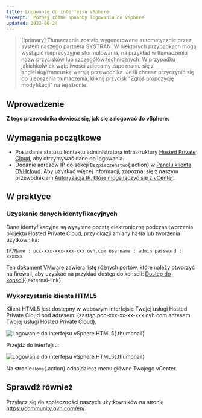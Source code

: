```yaml
---
title: Logowanie do interfejsu vSphere
excerpt:  Poznaj różne sposoby logowania do vSphere
updated: 2022-06-24
---
```


> [!primary]
> Tłumaczenie zostało wygenerowane automatycznie przez system naszego partnera SYSTRAN. W niektórych przypadkach mogą wystąpić nieprecyzyjne sformułowania, na przykład w tłumaczeniu nazw przycisków lub szczegółów technicznych. W przypadku jakichkolwiek wątpliwości zalecamy zapoznanie się z angielską/francuską wersją przewodnika. Jeśli chcesz przyczynić się do ulepszenia tłumaczenia, kliknij przycisk "Zgłóś propozycję modyfikacji" na tej stronie.
>

## Wprowadzenie

**Z tego przewodnika dowiesz się, jak się zalogować do vSphere.**

## Wymagania początkowe

- Posiadanie statusu kontaktu administratora infrastruktury [Hosted Private Cloud](https://www.ovhcloud.com/pl/enterprise/products/hosted-private-cloud/), aby otrzymywać dane do logowania.
- Dodanie adresów IP do sekcji `Bezpieczeństwo`{.action} w [Panelu klienta OVHcloud](https://www.ovh.com/auth/?action=gotomanager&from=https://www.ovh.pl/&ovhSubsidiary=pl). Aby uzyskać więcej informacji, zapoznaj się z naszym przewodnikiem [Autoryzacja IP, które mogą łączyć się z vCenter](autoriser_des_ip_a_se_connecter_au_vcenter1.).

## W praktyce

### Uzyskanie danych identyfikacyjnych

Dane identyfikacyjne są wysyłane pocztą elektroniczną podczas tworzenia projektu Hosted Private Cloud, przy okazji zmiany hasła lub tworzenia użytkownika:

```
IP/Name : pcc-xxx-xxx-xxx-xxx.ovh.com username : admin password : xxxxxx
```

Ten dokument VMware zawiera listę różnych portów, które należy otworzyć na firewall, aby uzyskać na przykład dostęp do konsoli: [Dostęp do konsoli](https://kb.vmware.com/kb/1012382){.external-link}

### Wykorzystanie klienta HTML5

Klient HTML5 jest dostępny w webowym interfejsie Twojej usługi Hosted Private Cloud pod adresem: (zastąp pcc-xxx-xx-xx-xxx.ovh.com adresem Twojej usługi Hosted Private Cloud).

![Logowanie do interfejsu vSphere HTML5](images_connection_interface_w_html5.png){.thumbnail}

Przejdź do interfejsu:

![Logowanie do interfejsu vSphere HTML5](images_vsphere-client-html5.png){.thumbnail}

Na stronie `Home`{.action} odnajdziesz menu główne Twojego vCenter.

## Sprawdź również

Przyłącz się do społeczności naszych użytkowników na stronie <https://community.ovh.com/en/>.
